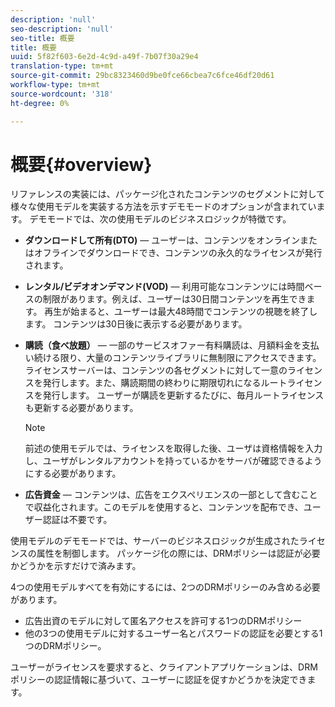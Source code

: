 ```yaml
---
description: 'null'
seo-description: 'null'
seo-title: 概要
title: 概要
uuid: 5f82f603-6e2d-4c9d-a49f-7b07f30a29e4
translation-type: tm+mt
source-git-commit: 29bc8323460d9be0fce66cbea7c6fce46df20d61
workflow-type: tm+mt
source-wordcount: '318'
ht-degree: 0%

---
```



# 概要{#overview}

リファレンスの実装には、パッケージ化されたコンテンツのセグメントに対して様々な使用モデルを実装する方法を示すデモモードのオプションが含まれています。 デモモードでは、次の使用モデルのビジネスロジックが特徴です。

* **ダウンロードして所有(DTO)**  — ユーザーは、コンテンツをオンラインまたはオフラインでダウンロードでき、コンテンツの永久的なライセンスが発行されます。
* **レンタル/ビデオオンデマンド(VOD)**  — 利用可能なコンテンツには時間ベースの制限があります。例えば、ユーザーは30日間コンテンツを再生できます。 再生が始まると、ユーザーは最大48時間でコンテンツの視聴を終了します。 コンテンツは30日後に表示する必要があります。
* **購読（食べ放題）**  — 一部のサービスオファー有料購読は、月額料金を支払い続ける限り、大量のコンテンツライブラリに無制限にアクセスできます。ライセンスサーバーは、コンテンツの各セグメントに対して一意のライセンスを発行します。また、購読期間の終わりに期限切れになるルートライセンスを発行します。 ユーザーが購読を更新するたびに、毎月ルートライセンスも更新する必要があります。

   >[!NOTE]
   >
   >前述の使用モデルでは、ライセンスを取得した後、ユーザは資格情報を入力し、ユーザがレンタルアカウントを持っているかをサーバが確認できるようにする必要があります。

* **広告資金**  — コンテンツは、広告をエクスペリエンスの一部として含むことで収益化されます。このモデルを使用すると、コンテンツを配布でき、ユーザー認証は不要です。

使用モデルのデモモードでは、サーバーのビジネスロジックが生成されたライセンスの属性を制御します。 パッケージ化の際には、DRMポリシーは認証が必要かどうかを示すだけで済みます。

4つの使用モデルすべてを有効にするには、2つのDRMポリシーのみ含める必要があります。

* 広告出資のモデルに対して匿名アクセスを許可する1つのDRMポリシー
* 他の3つの使用モデルに対するユーザー名とパスワードの認証を必要とする1つのDRMポリシー。

ユーザーがライセンスを要求すると、クライアントアプリケーションは、DRMポリシーの認証情報に基づいて、ユーザーに認証を促すかどうかを決定できます。
